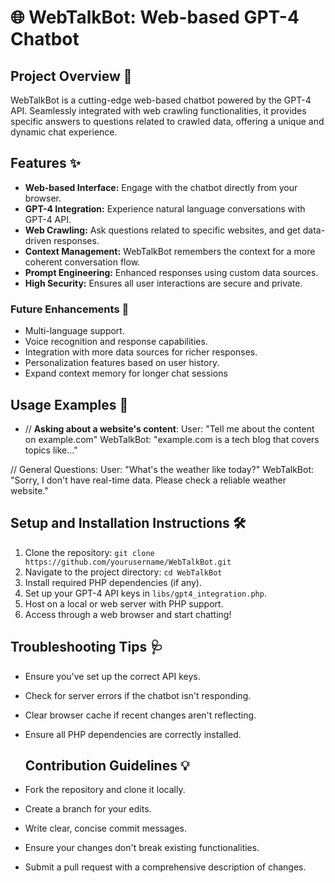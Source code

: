 # 🌐 **WebTalkBot: Web-based GPT-4 Chatbot**

## Project Overview 🌟

WebTalkBot is a cutting-edge web-based chatbot powered by the GPT-4 API. Seamlessly integrated with web crawling functionalities, it provides specific answers to questions related to crawled data, offering a unique and dynamic chat experience.

## Features ✨

- **Web-based Interface:** Engage with the chatbot directly from your browser.
- **GPT-4 Integration:** Experience natural language conversations with GPT-4 API.
- **Web Crawling:** Ask questions related to specific websites, and get data-driven responses.
- **Context Management:** WebTalkBot remembers the context for a more coherent conversation flow.
- **Prompt Engineering:** Enhanced responses using custom data sources.
- **High Security:** Ensures all user interactions are secure and private.

### Future Enhancements 🚀

- Multi-language support.
- Voice recognition and response capabilities.
- Integration with more data sources for richer responses.
- Personalization features based on user history.
- Expand context memory for longer chat sessions


## Usage Examples 🎯

- // **Asking about a website's content**:
User: "Tell me about the content on example.com"
WebTalkBot: "example.com is a tech blog that covers topics like..."

// General Questions:
User: "What's the weather like today?"
WebTalkBot: "Sorry, I don't have real-time data. Please check a reliable weather website."


## Setup and Installation Instructions 🛠

1. Clone the repository: `git clone https://github.com/yourusername/WebTalkBot.git`
2. Navigate to the project directory: `cd WebTalkBot`
3. Install required PHP dependencies (if any).
4. Set up your GPT-4 API keys in `libs/gpt4_integration.php`.
5. Host on a local or web server with PHP support.
6. Access through a web browser and start chatting!


## Troubleshooting Tips 🩺

- Ensure you've set up the correct API keys.
- Check for server errors if the chatbot isn't responding.
- Clear browser cache if recent changes aren't reflecting.
- Ensure all PHP dependencies are correctly installed.


  ## Contribution Guidelines 💡

- Fork the repository and clone it locally.
- Create a branch for your edits.
- Write clear, concise commit messages.
- Ensure your changes don't break existing functionalities.
- Submit a pull request with a comprehensive description of changes.
